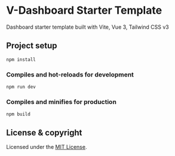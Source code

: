 # V-Dashboard Starter Template

Dashboard starter template built with Vite, Vue 3, Tailwind CSS v3

## Project setup

```
npm install
```

### Compiles and hot-reloads for development

```
npm run dev
```

### Compiles and minifies for production

```
npm build
```

## License & copyright

Licensed under the [MIT License](LICENSE.md).
